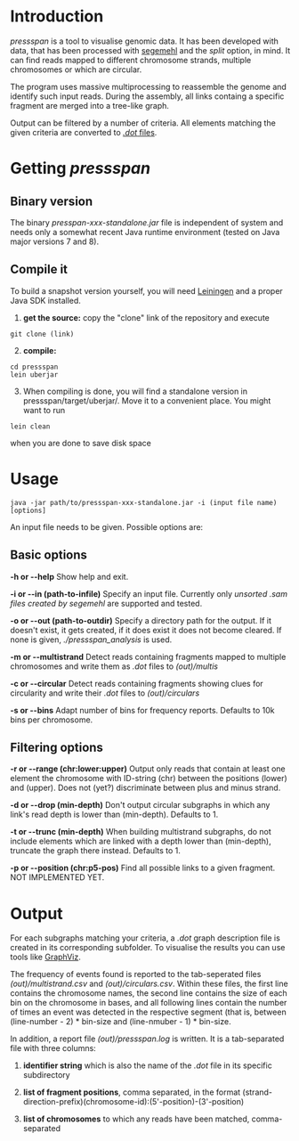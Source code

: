 # Introduction

*pressspan* is a tool to visualise genomic data.
It has been developed with data, that has been processed with
[segemehl](http://www.bioinf.uni-leipzig.de/Software/segemehl/)
and the *split* option, in mind. It can find reads mapped to different chromosome strands, multiple chromosomes or which are circular.

The program uses massive multiprocessing to reassemble the genome and identify such input reads.
During the assembly, all links containg a specific fragment are merged into a tree-like graph.

Output can be filtered by a number of criteria. All elements matching the given criteria are converted to [*.dot* files](https://en.wikipedia.org/wiki/DOT_%28graph_description_language%29).

# Getting *pressspan*

## Binary version

The binary *presspan-xxx-standalone.jar* file is independent of system and needs only a somewhat recent Java runtime environment (tested on Java major versions 7 and 8).

## Compile it

To build a snapshot version yourself, you will need [Leiningen](http://leiningen.org/) and a proper Java SDK installed.

1) **get the source:** copy the "clone" link of the repository and execute
```
git clone (link)
```

2) **compile:**
```
cd pressspan
lein uberjar
```

3) When compiling is done, you will find a standalone version in pressspan/target/uberjar/. Move it to a convenient place. You might want to run
```
lein clean
```
when you are done to save disk space

# Usage

```
java -jar path/to/pressspan-xxx-standalone.jar -i (input file name) [options]
```

An input file needs to be given. Possible options are:

## Basic options

**-h or --help** Show help and exit.

**-i or --in (path-to-infile)** Specify an input file. Currently only *unsorted .sam files created by segemehl* are supported and tested.

**-o or --out (path-to-outdir)** Specify a directory path for the output. If it doesn't exist, it gets created, if it does exist it does not become cleared. If none is given, *./pressspan_analysis* is used.

**-m or --multistrand** Detect reads containing fragments mapped to multiple chromosomes and write them as *.dot* files to *(out)/multis*

**-c or --circular** Detect reads containing fragments showing clues for circularity and write their *.dot* files to *(out)/circulars*

**-s or --bins** Adapt number of bins for frequency reports. Defaults to 10k bins per chromosome.

## Filtering options

**-r or --range (chr:lower:upper)** Output only reads that contain at least one element the chromosome with ID-string (chr) between the positions (lower) and (upper). Does not (yet?) discriminate between plus and minus strand.

**-d or --drop (min-depth)** Don't output circular subgraphs in which any link's read depth is lower than (min-depth). Defaults to 1.

**-t or --trunc (min-depth)** When building multistrand subgraphs, do not include elements which are linked with a depth lower than (min-depth), truncate the graph there instead. Defaults to 1.

**-p or --position (chr:p5-pos)** Find all possible links to a given fragment. NOT IMPLEMENTED YET.

# Output

For each subgraphs matching your criteria, a *.dot* graph description file is created in its corresponding subfolder. To visualise the results you can use tools like [GraphViz](http://www.graphviz.org).

The frequency of events found is reported to the tab-seperated files *(out)/multistrand.csv* and *(out)/circulars.csv*. Within these files, the first line contains the chromosome names, the second line contains the size of each bin on the chromosome in bases, and all following lines contain the number of times an event was detected in the respective segment (that is, between (line-number - 2) * bin-size and (line-nmuber - 1) * bin-size.

In addition, a report file *(out)/pressspan.log* is written. It is a tab-separated file with three columns:

1) **identifier string** which is also the name of the *.dot* file in its specific subdirectory

2) **list of fragment positions**, comma separated, in the format (strand-direction-prefix)(chromosome-id):(5'-position)-(3'-position)

3) **list of chromosomes** to which any reads have been matched, comma-separated
